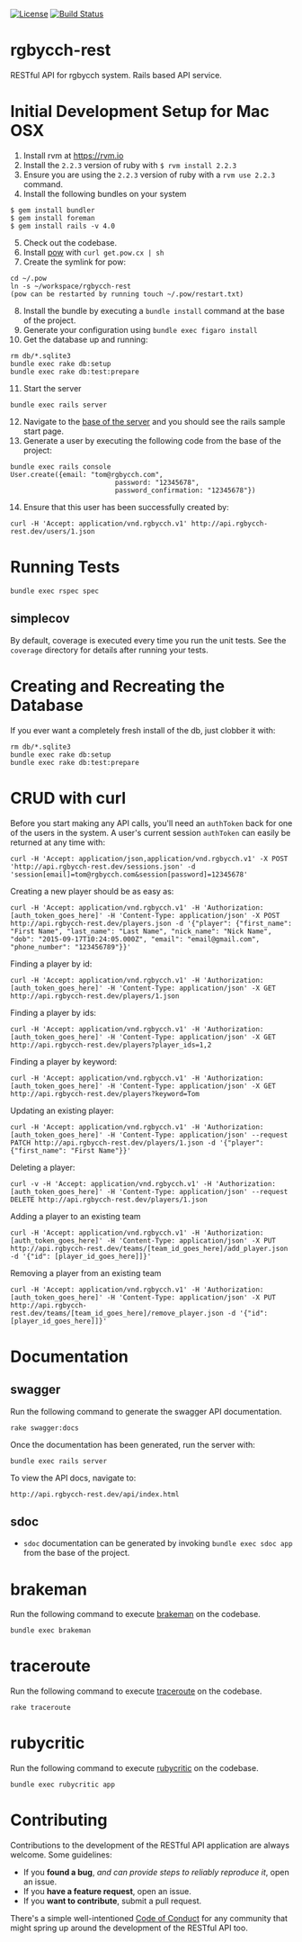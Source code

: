[![License](http://img.shields.io/badge/license-MIT-green.svg?style=flat)](https://github.com/rgbycch/rgbycch-rest/blob/master/LICENSE)
[![Build Status](https://img.shields.io/travis/rgbycch/rgbycch-rest/master.svg?style=flat)](https://travis-ci.org/rgbycch/rgbycch-rest)
# rgbycch-rest
RESTful API for rgbycch system. Rails based API service.
# Initial Development Setup for Mac OSX
1. Install rvm at https://rvm.io
2. Install the `2.2.3` version of ruby with ```$ rvm install 2.2.3```
3. Ensure you are using the `2.2.3` version of ruby with a ```rvm use 2.2.3``` command.
4. Install the following bundles on your system
  ```
  $ gem install bundler
  $ gem install foreman
  $ gem install rails -v 4.0
  ```
5. Check out the codebase.
6. Install [pow](http://pow.cx) with ```curl get.pow.cx | sh```
7. Create the symlink for pow:
  ```
  cd ~/.pow
  ln -s ~/workspace/rgbycch-rest
  (pow can be restarted by running touch ~/.pow/restart.txt)
  ```
8. Install the bundle by executing a ```bundle install``` command at the base of the project.
9. Generate your configuration using ```bundle exec figaro install```
10. Get the database up and running:
  ```
  rm db/*.sqlite3
  bundle exec rake db:setup
  bundle exec rake db:test:prepare
  ```
11. Start the server
  ```
  bundle exec rails server
  ```
12. Navigate to the [base of the server](http://rgbycch-rest.dev) and you should see the rails sample start page.
13. Generate a user by executing the following code from the base of the project:
  ```
  bundle exec rails console
  User.create({email: "tom@rgbycch.com",
                            password: "12345678",
                            password_confirmation: "12345678"})
  ```
14. Ensure that this user has been successfully created by:
```
curl -H 'Accept: application/vnd.rgbycch.v1' http://api.rgbycch-rest.dev/users/1.json
```
# Running Tests
```bundle exec rspec spec```
## simplecov
By default, coverage is executed every time you run the unit tests. See the `coverage` directory for details after running your tests.
# Creating and Recreating the Database
If you ever want a completely fresh install of the db, just clobber it with:
```
rm db/*.sqlite3
bundle exec rake db:setup
bundle exec rake db:test:prepare
```
# CRUD with curl
Before you start making any API calls, you'll need an ```authToken``` back for one of the users in the system.
A user's current session ```authToken``` can easily be returned at any time with:
```
curl -H 'Accept: application/json,application/vnd.rgbycch.v1' -X POST 'http://api.rgbycch-rest.dev/sessions.json' -d 'session[email]=tom@rgbycch.com&session[password]=12345678'
```
Creating a new player should be as easy as:
```
curl -H 'Accept: application/vnd.rgbycch.v1' -H 'Authorization: [auth_token_goes_here]' -H 'Content-Type: application/json' -X POST http://api.rgbycch-rest.dev/players.json -d '{"player": {"first_name": "First Name", "last_name": "Last Name", "nick_name": "Nick Name", "dob": "2015-09-17T10:24:05.000Z", "email": "email@gmail.com", "phone_number": "123456789"}}'
```
Finding a player by id:
```
curl -H 'Accept: application/vnd.rgbycch.v1' -H 'Authorization: [auth_token_goes_here]' -H 'Content-Type: application/json' -X GET http://api.rgbycch-rest.dev/players/1.json
```
Finding a player by ids:
```
curl -H 'Accept: application/vnd.rgbycch.v1' -H 'Authorization: [auth_token_goes_here]' -H 'Content-Type: application/json' -X GET http://api.rgbycch-rest.dev/players?player_ids=1,2
```
Finding a player by keyword:
```
curl -H 'Accept: application/vnd.rgbycch.v1' -H 'Authorization: [auth_token_goes_here]' -H 'Content-Type: application/json' -X GET http://api.rgbycch-rest.dev/players?keyword=Tom
```
Updating an existing player:
```
curl -H 'Accept: application/vnd.rgbycch.v1' -H 'Authorization: [auth_token_goes_here]' -H 'Content-Type: application/json' --request PATCH http://api.rgbycch-rest.dev/players/1.json -d '{"player": {"first_name": "First Name"}}'
```
Deleting a player:
```
curl -v -H 'Accept: application/vnd.rgbycch.v1' -H 'Authorization: [auth_token_goes_here]' -H 'Content-Type: application/json' --request DELETE http://api.rgbycch-rest.dev/players/1.json
```
Adding a player to an existing team
```
curl -H 'Accept: application/vnd.rgbycch.v1' -H 'Authorization: [auth_token_goes_here]' -H 'Content-Type: application/json' -X PUT http://api.rgbycch-rest.dev/teams/[team_id_goes_here]/add_player.json -d '{"id": [player_id_goes_here]]}'
```
Removing a player from an existing team
```
curl -H 'Accept: application/vnd.rgbycch.v1' -H 'Authorization: [auth_token_goes_here]' -H 'Content-Type: application/json' -X PUT http://api.rgbycch-rest.dev/teams/[team_id_goes_here]/remove_player.json -d '{"id": [player_id_goes_here]]}'
```
# Documentation
## swagger
Run the following command to generate the swagger API documentation.
```
rake swagger:docs
```
Once the documentation has been generated, run the server with:
```
bundle exec rails server
```
To view the API docs, navigate to:
```
http://api.rgbycch-rest.dev/api/index.html
```
## sdoc
- `sdoc` documentation can be generated by invoking ```bundle exec sdoc app``` from the base of the project.

# brakeman
Run the following command to execute [brakeman](http://brakemanscanner.org/) on the codebase.
```
bundle exec brakeman
```
# traceroute
Run the following command to execute [traceroute](https://github.com/amatsuda/traceroute) on the codebase.
```
rake traceroute
```
# rubycritic
Run the following command to execute [rubycritic](https://github.com/whitesmith/rubycritic) on the codebase.
```
bundle exec rubycritic app
```
# Contributing
Contributions to the development of the RESTful API application are always welcome. Some guidelines:
- If you **found a bug**, _and can provide steps to reliably reproduce it_, open an issue.
- If you **have a feature request**, open an issue.
- If you **want to contribute**, submit a pull request.

There's a simple well-intentioned [Code of Conduct](http://contributor-covenant.org/version/1/2/0/code_of_conduct.txt) for any community that might spring up around the development of the RESTful API too.
